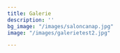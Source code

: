 ```yaml
---
title: Galerie
description: ''
bg_image: "/images/saloncanap.jpg"
image: "/images/galerietest2.jpg"

---
```

